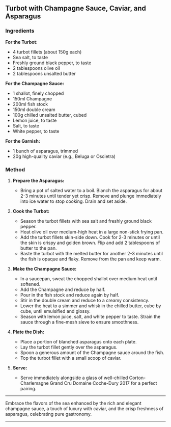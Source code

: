 ## Turbot with Champagne Sauce, Caviar, and Asparagus

### Ingredients

**For the Turbot:**
- 4 turbot fillets (about 150g each)
- Sea salt, to taste
- Freshly ground black pepper, to taste
- 2 tablespoons olive oil
- 2 tablespoons unsalted butter

**For the Champagne Sauce:**
- 1 shallot, finely chopped
- 150ml Champagne
- 200ml fish stock
- 150ml double cream
- 100g chilled unsalted butter, cubed
- Lemon juice, to taste
- Salt, to taste
- White pepper, to taste

**For the Garnish:**
- 1 bunch of asparagus, trimmed
- 20g high-quality caviar (e.g., Beluga or Oscietra)

### Method

1. **Prepare the Asparagus:**
   - Bring a pot of salted water to a boil. Blanch the asparagus for about 2-3 minutes until tender yet crisp. Remove and plunge immediately into ice water to stop cooking. Drain and set aside.

2. **Cook the Turbot:**
   - Season the turbot fillets with sea salt and freshly ground black pepper.
   - Heat olive oil over medium-high heat in a large non-stick frying pan.
   - Add the turbot fillets skin-side down. Cook for 2-3 minutes or until the skin is crispy and golden brown. Flip and add 2 tablespoons of butter to the pan.
   - Baste the turbot with the melted butter for another 2-3 minutes until the fish is opaque and flaky. Remove from the pan and keep warm.

3. **Make the Champagne Sauce:**
   - In a saucepan, sweat the chopped shallot over medium heat until softened.
   - Add the Champagne and reduce by half.
   - Pour in the fish stock and reduce again by half.
   - Stir in the double cream and reduce to a creamy consistency.
   - Lower the heat to a simmer and whisk in the chilled butter, cube by cube, until emulsified and glossy.
   - Season with lemon juice, salt, and white pepper to taste. Strain the sauce through a fine-mesh sieve to ensure smoothness.

4. **Plate the Dish:**
   - Place a portion of blanched asparagus onto each plate.
   - Lay the turbot fillet gently over the asparagus.
   - Spoon a generous amount of the Champagne sauce around the fish.
   - Top the turbot fillet with a small scoop of caviar.

5. **Serve:**
   - Serve immediately alongside a glass of well-chilled Corton-Charlemagne Grand Cru Domaine Coche-Dury 2017 for a perfect pairing.

---

Embrace the flavors of the sea enhanced by the rich and elegant champagne sauce, a touch of luxury with caviar, and the crisp freshness of asparagus, celebrating pure gastronomy.

---
